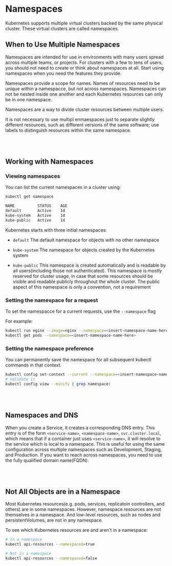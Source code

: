 # Namespaces

Kubernetes supports multiple virtual clusters backed by the same physical cluster. These virtual clusters are called namespaces.

## When to Use Multiple Namespaces

Namespaces are intended for use in environments with many users spread across multiple teams, or projects. For clusters with a few to tens of users, you should not need to create or think about namespaces at all. Start using namespaces when you need the features they provide.

Namespaces provide a scope for names. Names of resources need to be unique within a namespacce, but not across namespaces. Namespaces can not be nested inside one another and each Kubernetes resources can only be in one namespace.

Namespaces are a way to divide cluster resources between multiple users.

It is not necessary to use multipl enmaespaces just to separate slightly different resources, such as different versions of the same software; use labels to distinguish resources within the same namespace.

<br></br>

## Working with Namespaces

### Viewing namespaces

You can list the current namespaces in a cluster using:

```sh
kubectl get namespace
```

```sh
NAME          STATUS    AGE
default       Active    1d
kube-system   Active    1d
kube-public   Active    1d
```

Kubernetes starts with three initial namespaces:

- `default` The default namespace for objects with no other namespace

- `kube-system` The namespace for objects created by the Kubernetes system

- `kube-public` This namespace is created automatically and is readable by all users(including those not authenticated). This namespace is mostly reserved for cluster usage, in case that some resources should be visible and readable publicly throughout the whole cluster. The public aspect of this namespace is only a convention, not a requirement

### Setting the namespace for a request

To set the namespacce for a current requests, use the `--namespace` flag

For example:

```sh
kubectl run nginx --image=nginx --namespace=<insert-namespace-name-here>
kubectl get pods --namespace=<insert-namespace-name-here>
```

### Setting the namespace preference

You can permanently save the namespace for all subsequent kubectl commands in that context.

```sh
kubectl config set-context --current --namespace=<insert-namespace-name-here>
# Validate it
kubectl config view --minify | grep namespace:
```

<br></br>

## Namespaces and DNS

When you create a Service, it creates a corresponding DNS entry. This entry is of the form `<service-name>`, `<namespace-name>`, `svc.cluster.local`, which means that if a container just uses `<service-name>`, it will resolve to the service which is local to a namespace. This is useful for using the same configuration across multiple namespaces such as Development, Staging, and Production. If you want to reach across namespaces, you need to use the fully qualified domain name(FQDN).

<br></br>

## Not All Objects are in a Namespace

Most Kubernetes resources(e.g. pods, services, replicatoin controllers, and others) are in some namespaces. However, namespace resources are not themselves in a namespace. And low-level resources, such as nodes and persistentVolumes, are not in any namespace.

To see which Kubernetes resources are and aren't in a namespace:

```sh
# In a namespace
kubectl api-resources --namespaced=true

# Not in a namespace
kubectl api-resources --namespaced=false
```